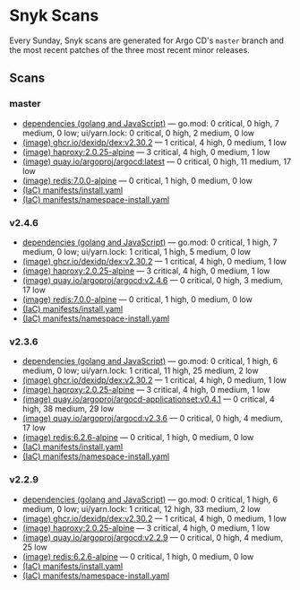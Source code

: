 # Snyk Scans

Every Sunday, Snyk scans are generated for Argo CD's `master` branch and the most recent patches of the three most
recent minor releases.

## Scans

### master

* [dependencies (golang and JavaScript)](master/argocd-test.html) — go.mod: 0 critical, 0 high, 7 medium, 0 low; ui/yarn.lock: 0 critical, 0 high, 2 medium, 0 low
* [(image) ghcr.io/dexidp/dex:v2.30.2](master/ghcr.io_dexidp_dex:v2.30.2.html) — 1 critical, 4 high, 0 medium, 1 low
* [(image) haproxy:2.0.25-alpine](master/haproxy:2.0.25-alpine.html) — 3 critical, 4 high, 0 medium, 1 low
* [(image) quay.io/argoproj/argocd:latest](master/quay.io_argoproj_argocd:latest.html) — 0 critical, 0 high, 11 medium, 17 low
* [(image) redis:7.0.0-alpine](master/redis:7.0.0-alpine.html) — 0 critical, 1 high, 0 medium, 0 low
* [(IaC) manifests/install.yaml](master/argocd-iac-install.html)
* [(IaC) manifests/namespace-install.yaml](master/argocd-iac-namespace-install.html)

### v2.4.6

* [dependencies (golang and JavaScript)](v2.4.6/argocd-test.html) — go.mod: 0 critical, 1 high, 7 medium, 0 low; ui/yarn.lock: 1 critical, 1 high, 5 medium, 0 low
* [(image) ghcr.io/dexidp/dex:v2.30.2](v2.4.6/ghcr.io_dexidp_dex:v2.30.2.html) — 1 critical, 4 high, 0 medium, 1 low
* [(image) haproxy:2.0.25-alpine](v2.4.6/haproxy:2.0.25-alpine.html) — 3 critical, 4 high, 0 medium, 1 low
* [(image) quay.io/argoproj/argocd:v2.4.6](v2.4.6/quay.io_argoproj_argocd:v2.4.6.html) — 0 critical, 0 high, 3 medium, 17 low
* [(image) redis:7.0.0-alpine](v2.4.6/redis:7.0.0-alpine.html) — 0 critical, 1 high, 0 medium, 0 low
* [(IaC) manifests/install.yaml](v2.4.6/argocd-iac-install.html)
* [(IaC) manifests/namespace-install.yaml](v2.4.6/argocd-iac-namespace-install.html)

### v2.3.6

* [dependencies (golang and JavaScript)](v2.3.6/argocd-test.html) — go.mod: 0 critical, 1 high, 6 medium, 0 low; ui/yarn.lock: 1 critical, 11 high, 25 medium, 2 low
* [(image) ghcr.io/dexidp/dex:v2.30.2](v2.3.6/ghcr.io_dexidp_dex:v2.30.2.html) — 1 critical, 4 high, 0 medium, 1 low
* [(image) haproxy:2.0.25-alpine](v2.3.6/haproxy:2.0.25-alpine.html) — 3 critical, 4 high, 0 medium, 1 low
* [(image) quay.io/argoproj/argocd-applicationset:v0.4.1](v2.3.6/quay.io_argoproj_argocd-applicationset:v0.4.1.html) — 0 critical, 4 high, 38 medium, 29 low
* [(image) quay.io/argoproj/argocd:v2.3.6](v2.3.6/quay.io_argoproj_argocd:v2.3.6.html) — 0 critical, 0 high, 4 medium, 17 low
* [(image) redis:6.2.6-alpine](v2.3.6/redis:6.2.6-alpine.html) — 0 critical, 1 high, 0 medium, 0 low
* [(IaC) manifests/install.yaml](v2.3.6/argocd-iac-install.html)
* [(IaC) manifests/namespace-install.yaml](v2.3.6/argocd-iac-namespace-install.html)

### v2.2.9

* [dependencies (golang and JavaScript)](v2.2.9/argocd-test.html) — go.mod: 0 critical, 1 high, 6 medium, 0 low; ui/yarn.lock: 1 critical, 12 high, 33 medium, 2 low
* [(image) ghcr.io/dexidp/dex:v2.30.2](v2.2.9/ghcr.io_dexidp_dex:v2.30.2.html) — 1 critical, 4 high, 0 medium, 1 low
* [(image) haproxy:2.0.25-alpine](v2.2.9/haproxy:2.0.25-alpine.html) — 3 critical, 4 high, 0 medium, 1 low
* [(image) quay.io/argoproj/argocd:v2.2.9](v2.2.9/quay.io_argoproj_argocd:v2.2.9.html) — 0 critical, 0 high, 4 medium, 25 low
* [(image) redis:6.2.6-alpine](v2.2.9/redis:6.2.6-alpine.html) — 0 critical, 1 high, 0 medium, 0 low
* [(IaC) manifests/install.yaml](v2.2.9/argocd-iac-install.html)
* [(IaC) manifests/namespace-install.yaml](v2.2.9/argocd-iac-namespace-install.html)
